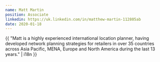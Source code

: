 ```yaml
---
name: Matt Martin
position: Associate
linkedin: https://uk.linkedin.com/in/matthew-martin-112805ab
date: 2020-01-18
---
```


{{ "Matt is a highly experienced international location planner, having developed network planning strategies for retailers in over 35 countries across Asia Pacific, MENA, Europe and North America during the last 13 years." | i18n }}
